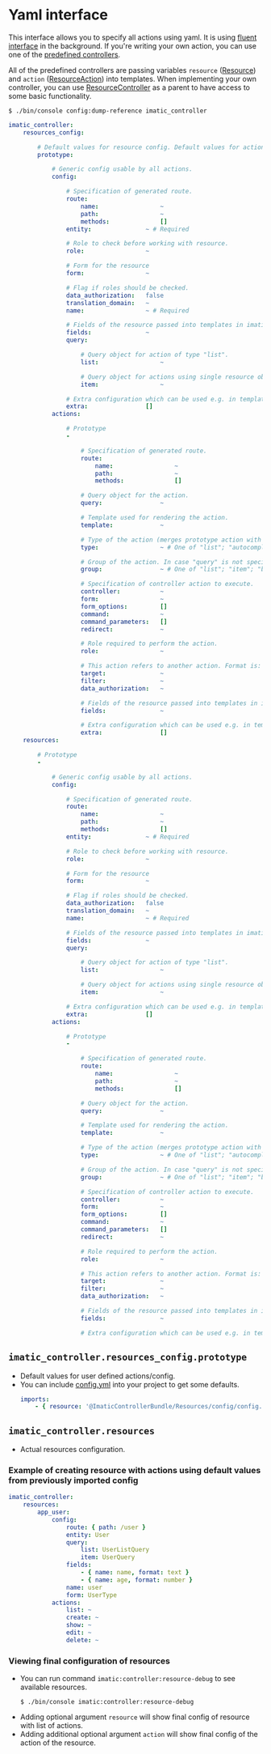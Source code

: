 # Yaml interface

This interface allows you to specify all actions using yaml. It is using [fluent interface](FluentInterface.md) in the background. If you're writing your own action, you can use one of the [predefined controllers](/var/www/html/imatic/imatic-controllerbundle/Controller/Resource).

All of the predefined controllers are passing variables `resource` ([Resource](/Resource/Config/Resource.php)) and `action` ([ResourceAction](/Resource/Config/ResourceAction.php)) into templates. When implementing your own controller, you can use [ResourceController](/Controller/Resource/ResourceController.php) as a parent to have access to some basic functionality.

```shell
$ ./bin/console config:dump-reference imatic_controller
```

```yaml
imatic_controller:
    resources_config:

        # Default values for resource config. Default values for actions are indexed by action type.
        prototype:

            # Generic config usable by all actions.
            config:

                # Specification of generated route.
                route:
                    name:                 ~
                    path:                 ~
                    methods:              []
                entity:               ~ # Required

                # Role to check before working with resource.
                role:                 ~

                # Form for the resource
                form:                 ~

                # Flag if roles should be checked.
                data_authorization:   false
                translation_domain:   ~
                name:                 ~ # Required

                # Fields of the resource passed into templates in imatic/view-bundle.
                fields:               ~
                query:

                    # Query object for action of type "list".
                    list:                 ~

                    # Query object for actions using single resource object. It expects first argument to be id of the object and second class of the object.
                    item:                 ~

                # Extra configuration which can be used e.g. in templates.
                extra:                []
            actions:

                # Prototype
                -

                    # Specification of generated route.
                    route:
                        name:                 ~
                        path:                 ~
                        methods:              []

                    # Query object for the action.
                    query:                ~

                    # Template used for rendering the action.
                    template:             ~

                    # Type of the action (merges prototype action with name of the "type" with this action).
                    type:                 ~ # One of "list"; "autocomplete"; "show"; "edit"; "create"; "delete"; "batch"

                    # Group of the action. In case "query" is not specified, the one from "config.query.$group is used".
                    group:                ~ # One of "list"; "item"; "batch"; "api"

                    # Specification of controller action to execute.
                    controller:           ~
                    form:                 ~
                    form_options:         []
                    command:              ~
                    command_parameters:   []
                    redirect:             ~

                    # Role required to perform the action.
                    role:                 ~

                    # This action refers to another action. Format is: "resource:action"
                    target:               ~
                    filter:               ~
                    data_authorization:   ~

                    # Fields of the resource passed into templates in imatic/view-bundle.
                    fields:               ~

                    # Extra configuration which can be used e.g. in templates.
                    extra:                []
    resources:

        # Prototype
        -

            # Generic config usable by all actions.
            config:

                # Specification of generated route.
                route:
                    name:                 ~
                    path:                 ~
                    methods:              []
                entity:               ~ # Required

                # Role to check before working with resource.
                role:                 ~

                # Form for the resource
                form:                 ~

                # Flag if roles should be checked.
                data_authorization:   false
                translation_domain:   ~
                name:                 ~ # Required

                # Fields of the resource passed into templates in imatic/view-bundle.
                fields:               ~
                query:

                    # Query object for action of type "list".
                    list:                 ~

                    # Query object for actions using single resource object. It expects first argument to be id of the object and second class of the object.
                    item:                 ~

                # Extra configuration which can be used e.g. in templates.
                extra:                []
            actions:

                # Prototype
                -

                    # Specification of generated route.
                    route:
                        name:                 ~
                        path:                 ~
                        methods:              []

                    # Query object for the action.
                    query:                ~

                    # Template used for rendering the action.
                    template:             ~

                    # Type of the action (merges prototype action with name of the "type" with this action).
                    type:                 ~ # One of "list"; "autocomplete"; "show"; "edit"; "create"; "delete"; "batch"

                    # Group of the action. In case "query" is not specified, the one from "config.query.$group is used".
                    group:                ~ # One of "list"; "item"; "batch"; "api"

                    # Specification of controller action to execute.
                    controller:           ~
                    form:                 ~
                    form_options:         []
                    command:              ~
                    command_parameters:   []
                    redirect:             ~

                    # Role required to perform the action.
                    role:                 ~

                    # This action refers to another action. Format is: "resource:action"
                    target:               ~
                    filter:               ~
                    data_authorization:   ~

                    # Fields of the resource passed into templates in imatic/view-bundle.
                    fields:               ~

                    # Extra configuration which can be used e.g. in templates.
```


## `imatic_controller.resources_config.prototype`

- Default values for user defined actions/config.
- You can include [config.yml](/Resources/config/config.yml) into your project to get some defaults.
  ```yaml
  imports:
      - { resource: '@ImaticControllerBundle/Resources/config/config.yml' }
  ```
## `imatic_controller.resources`

- Actual resources configuration.

### Example of creating resource with actions using default values from previously imported config

```yaml
imatic_controller:
    resources:
        app_user:
            config:
                route: { path: /user }
                entity: User
                query:
                    list: UserListQuery
                    item: UserQuery
                fields:
                    - { name: name, format: text }
                    - { name: age, format: number }
                name: user
                form: UserType
            actions:
                list: ~
                create: ~
                show: ~
                edit: ~
                delete: ~
```

### Viewing final configuration of resources

- You can run command `imatic:controller:resource-debug` to see available resources.
  ```shell
  $ ./bin/console imatic:controller:resource-debug
  ```
- Adding optional argument `resource` will show final config of resource with list of actions.
- Adding additional optional argument `action` will show final config of the action of the resource.

